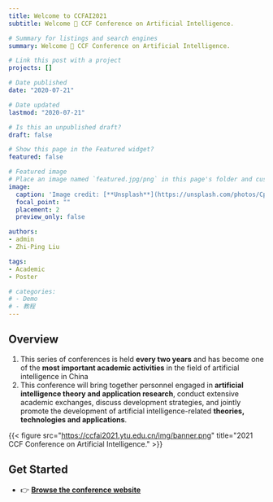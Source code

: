 ```yaml
---
title: Welcome to CCFAI2021
subtitle: Welcome 👋 CCF Conference on Artificial Intelligence.

# Summary for listings and search engines
summary: Welcome 👋 CCF Conference on Artificial Intelligence.

# Link this post with a project
projects: []

# Date published
date: "2020-07-21"

# Date updated
lastmod: "2020-07-21"

# Is this an unpublished draft?
draft: false

# Show this page in the Featured widget?
featured: false

# Featured image
# Place an image named `featured.jpg/png` in this page's folder and customize its options here.
image:
  caption: 'Image credit: [**Unsplash**](https://unsplash.com/photos/CpkOjOcXdUY)'
  focal_point: ""
  placement: 2
  preview_only: false

authors:
- admin
- Zhi-Ping Liu

tags:
- Academic
- Poster

# categories:
# - Demo
# - 教程
---
```


## Overview

1. This series of conferences is held **every two years** and has become one of the **most important academic activities** in the field of artificial intelligence in China
2. This conference will bring together personnel engaged in **artificial intelligence theory and application research**, conduct extensive academic exchanges, discuss development strategies, and jointly promote the development of artificial intelligence-related **theories, technologies and applications**.

{{< figure src="https://ccfai2021.ytu.edu.cn/img/banner.png" title="2021 CCF Conference on Artificial Intelligence." >}}

## Get Started

- 👉 [**Browse the conference website**](https://ccfai2021.ytu.edu.cn/index.htm)


